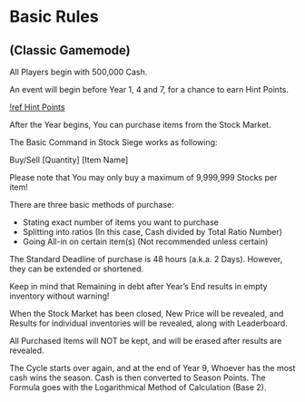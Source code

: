 # Basic Rules

## (Classic Gamemode)

All Players begin with 500,000 Cash.

An event will begin before Year 1, 4 and 7, for a chance to earn Hint Points.

[!ref Hint Points](/mechanics/hint-points)

After the Year begins, You can purchase items from the Stock Market.

The Basic Command in Stock Siege works as following:

Buy/Sell [Quantity] [Item Name]


Please note that You may only buy a maximum of 9,999,999 Stocks per item!


There are three basic methods of purchase:

- Stating exact number of items you want to purchase
- Splitting into ratios (In this case, Cash divided by Total Ratio Number)
- Going All-in on certain item(s) (Not recommended unless certain)


The Standard Deadline of purchase is 48 hours (a.k.a. 2 Days). However, they can be extended or shortened.

Keep in mind that Remaining in debt after Year’s End results in empty inventory without warning!


When the Stock Market has been closed, New Price will be revealed, and Results for individual inventories will be revealed, along with Leaderboard.

All Purchased Items will NOT be kept, and will be erased after results are revealed.

The Cycle starts over again, and at the end of Year 9, Whoever has the most cash wins the season.
Cash is then converted to Season Points. The Formula goes with the Logarithmical Method of Calculation (Base 2).

